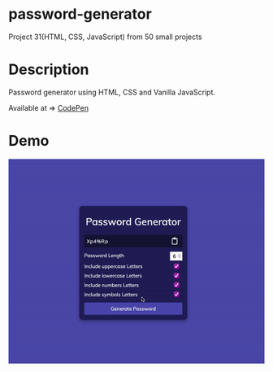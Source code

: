 # password-generator
Project 31(HTML, CSS, JavaScript) from 50 small projects


# Description

Password generator using HTML, CSS and Vanilla JavaScript.


Available at => [CodePen](https://codepen.io/geritooo123/full/KKgYRKy)

# Demo

![demo gif](./example.gif)


